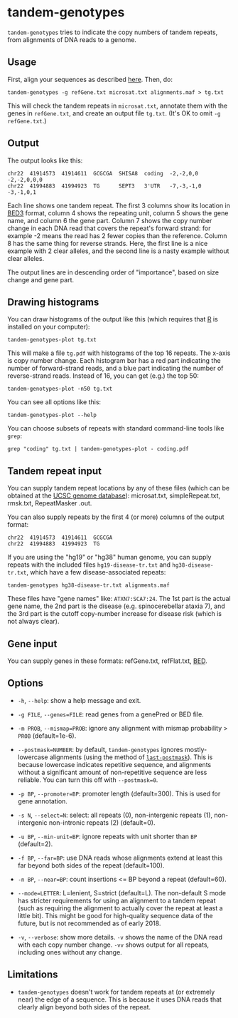 # tandem-genotypes

`tandem-genotypes` tries to indicate the copy numbers of tandem
repeats, from alignments of DNA reads to a genome.

## Usage

First, align your sequences as described
[here](https://github.com/mcfrith/last-rna/blob/master/last-long-reads.md).
Then, do:

    tandem-genotypes -g refGene.txt microsat.txt alignments.maf > tg.txt

This will check the tandem repeats in `microsat.txt`, annotate them
with the genes in `refGene.txt`, and create an output file `tg.txt`.
(It's OK to omit `-g refGene.txt`.)

## Output

The output looks like this:

    chr22  41914573  41914611  GCGCGA  SHISA8  coding  -2,-2,0,0   -2,-2,0,0,0
    chr22  41994883  41994923  TG      SEPT3   3'UTR   -7,-3,-1,0  -3,-1,0,1

Each line shows one tandem repeat.  The first 3 columns show its
location in [BED3](https://genome.ucsc.edu/FAQ/FAQformat.html#format1)
format, column 4 shows the repeating unit, column 5 shows the gene
name, and column 6 the gene part.  Column 7 shows the copy number
change in each DNA read that covers the repeat's forward strand: for
example -2 means the read has 2 fewer copies than the reference.
Column 8 has the same thing for reverse strands.  Here, the first line
is a nice example with 2 clear alleles, and the second line is a nasty
example without clear alleles.

The output lines are in descending order of "importance", based on
size change and gene part.

## Drawing histograms

You can draw histograms of the output like this (which requires that
[R](https://www.r-project.org/) is installed on your computer):

    tandem-genotypes-plot tg.txt

This will make a file `tg.pdf` with histograms of the top 16 repeats.
The x-axis is copy number change.  Each histogram bar has a red part
indicating the number of forward-strand reads, and a blue part
indicating the number of reverse-strand reads.  Instead of 16, you can
get (e.g.) the top 50:

    tandem-genotypes-plot -n50 tg.txt

You can see all options like this:

    tandem-genotypes-plot --help

You can choose subsets of repeats with standard command-line tools
like `grep`:

    grep "coding" tg.txt | tandem-genotypes-plot - coding.pdf

## Tandem repeat input

You can supply tandem repeat locations by any of these files (which
can be obtained at the [UCSC genome
database](http://genome.ucsc.edu/)): microsat.txt, simpleRepeat.txt,
rmsk.txt, RepeatMasker .out.

You can also supply repeats by the first 4 (or more) columns of the
output format:

    chr22  41914573  41914611  GCGCGA
    chr22  41994883  41994923  TG

If you are using the "hg19" or "hg38" human genome, you can supply
repeats with the included files `hg19-disease-tr.txt` and
`hg38-disease-tr.txt`, which have a few disease-associated repeats:

    tandem-genotypes hg38-disease-tr.txt alignments.maf

These files have "gene names" like: `ATXN7:SCA7:24`.  The 1st part is
the actual gene name, the 2nd part is the disease
(e.g. spinocerebellar ataxia 7), and the 3rd part is the cutoff
copy-number increase for disease risk (which is not always clear).

## Gene input

You can supply genes in these formats: refGene.txt, refFlat.txt,
[BED](https://genome.ucsc.edu/FAQ/FAQformat.html#format1).

## Options

- `-h`, `--help`: show a help message and exit.

- `-g FILE`, `--genes=FILE`: read genes from a genePred or BED file.

- `-m PROB`, `--mismap=PROB`: ignore any alignment with mismap
  probability > `PROB` (default=1e-6).

- `--postmask=NUMBER`: by default, `tandem-genotypes` ignores
  mostly-lowercase alignments (using the method of
  [`last-postmask`](http://last.cbrc.jp/doc/last-postmask.html)).
  This is because lowercase indicates repetitive sequence, and
  alignments without a significant amount of non-repetitive sequence
  are less reliable.  You can turn this off with `--postmask=0`.

- `-p BP`, `--promoter=BP`: promoter length (default=300).  This is
  used for gene annotation.

- `-s N`, `--select=N`: select: all repeats (0), non-intergenic
  repeats (1), non-intergenic non-intronic repeats (2) (default=0).

- `-u BP`, `--min-unit=BP`: ignore repeats with unit shorter than `BP`
  (default=2).

- `-f BP`, `--far=BP`: use DNA reads whose alignments extend at least
  this far beyond both sides of the repeat (default=100).

- `-n BP`, `--near=BP`: count insertions <= BP beyond a repeat
  (default=60).

- `--mode=LETTER`: L=lenient, S=strict (default=L).  The non-default S
  mode has stricter requirements for using an alignment to a tandem
  repeat (such as requiring the alignment to actually cover the repeat
  at least a little bit).  This might be good for high-quality
  sequence data of the future, but is not recommended as of early
  2018.

- `-v`, `--verbose`: show more details.  `-v` shows the name of the
  DNA read with each copy number change.  `-vv` shows output for all
  repeats, including ones without any change.

## Limitations

* `tandem-genotypes` doesn't work for tandem repeats at (or extremely
  near) the edge of a sequence.  This is because it uses DNA reads
  that clearly align beyond both sides of the repeat.
